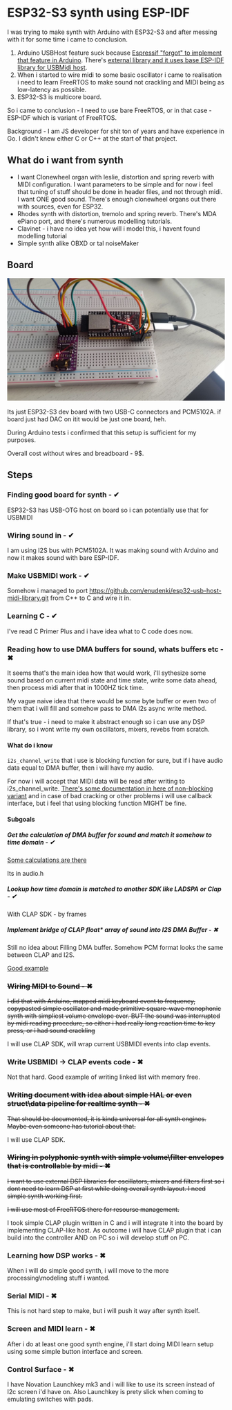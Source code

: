 # ESP32-S3 synth using ESP-IDF

I was trying to make synth with Arduino with ESP32-S3 and after messing with it for some time i came to conclusion.

1) Arduino USBHost feature suck because [Espressif "forgot" to implement that feature in Arduino](https://github.com/espressif/arduino-esp32/issues/10978). There's [external library and it uses base ESP-IDF library for USBMidi host](https://github.com/enudenki/esp32-usb-host-midi-library.git). 
2) When i started to wire midi to some basic oscillator i came to realisation i need to learn FreeRTOS to make sound not crackling and MIDI being as low-latency as possible.
3) ESP32-S3 is multicore board.

So i came to conclusion - I need to use bare FreeRTOS, or in that case - ESP-IDF which is variant of FreeRTOS.

Background - I am JS developer for shit ton of years and have experience in Go. I didn't knew either C or C++ at the start of that project.

## What do i want from synth

- I want Clonewheel organ with leslie, distortion and spring reverb with MIDI configuration. I want parameters to be simple and for now i feel that tuning of stuff should be done in header files, and not through midi. I want ONE good sound. There's enough clonewheel organs out there with sources, even for ESP32.
- Rhodes synth with distortion, tremolo and spring reverb. There's MDA ePiano port, and there's numerous modelling tutorials.
- Clavinet - i have no idea yet how will i model this, i havent found modelling tutorial
- Simple synth alike OBXD or tal noiseMaker

## Board

![./synth.jpg](./synth.jpg)

Its just ESP32-S3 dev board with two USB-C connectors and PCM5102A. if board just had DAC on itit would be just one board, heh.

During Arduino tests i confirmed that this setup is sufficient for my purposes.

Overall cost without wires and breadboard - 9$.

## Steps

### Finding good board for synth - ✔ 

ESP32-S3 has USB-OTG host on board so i can potentially use that for USBMIDI

### Wiring sound in - ✔

I am using I2S bus with PCM5102A. It was making sound with Arduino and now it makes sound with bare ESP-IDF.

### Make USBMIDI work - ✔

Somehow i managed to port https://github.com/enudenki/esp32-usb-host-midi-library.git from C++ to C and wire it in.

### Learning C - ✔

I've read C Primer Plus and i have idea what to C code does now.

### Reading how to use DMA buffers for sound, whats buffers etc - ✖

It seems that's the main idea how that would work, i'll sythesize some sound based on current midi state and time state, write some data ahead, then process midi after that in 1000HZ tick time. 

My vague naive idea that there would be some byte buffer or even two of them that i will fill and somehow pass to DMA I2s async write method.

If that's true - i need to make it abstract enough so i can use any DSP library, so i wont write my own oscillators, mixers, revebs from scratch. 

#### What do i know

```i2s_channel_write``` that i use is blocking function for sure, but if i have audio data equal to DMA buffer, then i will have my audio.

For now i will accept that MIDI data will be read after writing to i2s_channel_write. [There's some documentation in here of non-blocking variant](https://docs.espressif.com/projects/esp-idf/en/latest/esp32s3/api-reference/peripherals/i2s.html#how-to-prevent-data-lost) and in case of bad cracking or other problems i will use callback interface, but i feel that using blocking function MIGHT be fine.

#### Subgoals

##### Get the calculation of DMA buffer for sound and match it somehow to time domain - ✔
[Some calculations are there](https://docs.espressif.com/projects/esp-idf/en/latest/esp32s3/api-reference/peripherals/i2s.html#how-to-prevent-data-lost)

Its in audio.h

##### Lookup how time domain is matched to another SDK like LADSPA or Clap - ✔

With CLAP SDK - by frames

##### Implement bridge of CLAP float* array of sound into I2S DMA Buffer - ✖

Still no idea about Filling DMA buffer. Somehow PCM format looks the same between CLAP and I2S.

[Good example](https://github.com/infrasonicaudio/esp32-i2s-synth-example/blob/main/main/i2s_example_main.c)


### ~~Wiring MIDI to Sound - ✖~~

~~I did that with Arduino, mapped midi keyboard event to frequency, copypasted simple oscillator and made primitive square-wave monophonic synth with simpliest volume envelope ever. BUT the sound was interrupted by midi reading procedure, so either i had really long reaction time to key press, or i had sound crackling~~

I will use CLAP SDK, will wrap current USBMIDI events into clap events.

### Write USBMIDI -> CLAP events code - ✖

Not that hard. Good example of writing linked list with memory free.


### ~~Writing document with idea about simple HAL or even struct\data pipeline for realtime synth  - ✖~~

~~That should be documented, it is kinda universal for all synth engines. Maybe even someone has tutorial about that.~~

I will use CLAP SDK.

### ~~Wiring in polyphonic synth with simple volume\filter envelopes that is controllable by midi - ✖~~

~~I want to use external DSP libraries for oscillators, mixers and filters first so i dont need to learn DSP at first while doing overall synth layout. I need simple synth working first.~~

~~I will use most of FreeRTOS there for resourse management.~~

I took simple CLAP plugin written in C and i will integrate it into the board by implementing CLAP-like host. As outcome i will have CLAP plugin that i can build into the controller AND on PC so i will develop stuff on PC.

### Learning how DSP works - ✖

When i will do simple good synth, i will move to the more processing\modeling stuff i wanted.

### Serial MIDI - ✖

This is not hard step to make, but i will push it way after synth itself.

### Screen and MIDI learn - ✖

After i do at least one good synth engine, i'll start doing MIDI learn setup using some simple button interface and screen.

### Control Surface  - ✖

I have Novation Launchkey mk3 and i will like to use its screen instead of I2c screen i'd have on. Also Launchkey is prety slick when coming to emulating switches with pads.